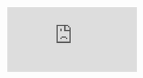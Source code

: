  
<iframe src="https://www.youtube.com/embed/wAHQgl3zNIs" frameborder="0" allow="autoplay; encrypted-media" allowfullscreen></iframe>


